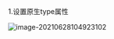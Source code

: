 1.设置原生type属性

![image-20210628104923102](C:\Users\inui\AppData\Roaming\Typora\typora-user-images\image-20210628104923102.png)